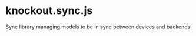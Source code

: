 knockout.sync.js
================

Sync library managing models to be in sync between devices and backends
